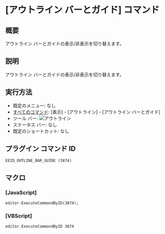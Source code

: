 # \[アウトライン バーとガイド\] コマンド

## 概要

アウトライン バーとガイドの表示/非表示を切り替えます。

## 説明

アウトライン バーとガイドの表示/非表示を切り替えます。

## 実行方法

- 既定のメニュー: なし
- [すべてのコマンド](../../glossary/allcommands): \[表示\] \- \[アウトライン\] \- \[アウトライン バーとガイド\]
- ツール バー: ![アウトライン](../../images/plugin_outline..png)
- ステータス バー: なし
- 既定のショートカット: なし

## プラグイン コマンド ID

```
EEID_OUTLINE_BAR_GUIDE (3874)
```

## マクロ

### \[JavaScript\]

```
editor.ExecuteCommandByID(3874);
```

### \[VBScript\]

```
editor.ExecuteCommandByID 3874
```
